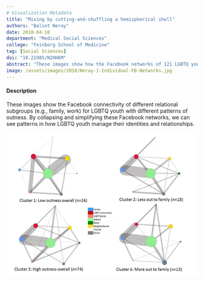 ```yaml
---
# Visualization Metadata
title: "Mixing by cutting-and-shuffling a hemispherical shell"
authors: "Balint Neray"
date: 2018-04-10
department: "Medical Social Sciences"
college: "Feinberg School of Medicine"
tag: [Social Sciences]
doi: "10.21985/N2HH6M"
abstract: "These images show how the Facebook networks of 121 LGBTQ youth (Mage = 24.13 years) differ depending on how “out” these young people are about their identities. Using cluster analysis of survey data, we found LGBTQ youth managed outness in one of four ways: high overall outness (63.82%), low overall outness (13.57%), less out to family than others (11.56%), and more out to family than others (11.06%). The first image shows all 121 individual Facebook networks. Subgroups were detected using a clustering algorithm and visualized in different colors. The second image shows Facebook networks aggregated and contracted by the four outness types in order to better understand connections between network subgroups. These images show how Facebook connections between network subgroups vary for LGBTQ youth who manage outness in different ways."
image: /assets/images/2018/Neray-1-Individual-FB-Networks.jpg
---
```

#### Description
These images show the Facebook connectivity of different relational subgroups (e.g., family, work) for LGBTQ youth with different patterns of outness. By collapsing and simplifying these Facebook networks, we can see patterns in how LGBTQ youth manage their identities and relationships.

![Cluster Facebook Networks](/assets/images/2018/Neray-2-Cluster-FB-Networks.jpg)
